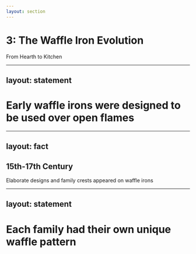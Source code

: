 ```yaml
---
layout: section
---
```

# 3: The Waffle Iron Evolution
From Hearth to Kitchen

---
layout: statement
---
# Early waffle irons were designed to be used over open flames

---
layout: fact
---
## 15th-17th Century
Elaborate designs and family crests appeared on waffle irons

---
layout: statement
---
# Each family had their own unique waffle pattern
